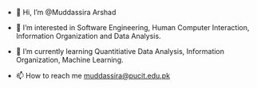 - 👋 Hi, I’m @Muddassira Arshad
- 👀 I’m interested in Software Engineering, Human Computer Interaction, Information Organization and Data Analysis.
- 🌱 I’m currently learning Quantitiative Data Analysis, Information Organization, Machine Learning.

- 📫 How to reach me muddassira@pucit.edu.pk

<!---
muddassira/muddassira is a ✨ special ✨ repository because its `README.md` (this file) appears on your GitHub profile.
You can click the Preview link to take a look at your changes.
--->
